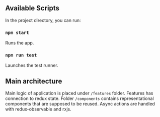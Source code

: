 ## Available Scripts

In the project directory, you can run:

### `npm start`

Runs the app.

### `npm run test`

Launches the test runner.

## Main architecture
Main logic of application is placed under `/features` folder. Features has connection to redux state.
Folder `/components` contains representational components that are supposed to be reused.
Async actions are handled with redux-observable and rxjs.
